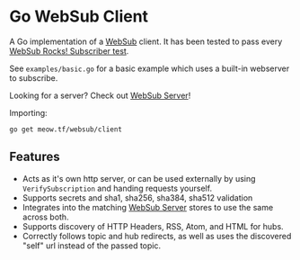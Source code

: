 Go WebSub Client
================

A Go implementation of a [WebSub](https://www.w3.org/TR/websub/) client. It has been tested to pass every [WebSub Rocks! Subscriber test](https://websub.rocks/subscriber).

See `examples/basic.go` for a basic example which uses a built-in webserver to subscribe.

Looking for a server? Check out [WebSub Server](https://github.com/tystuyfzand/websub-server)!

Importing:

```
go get meow.tf/websub/client
```

Features
--------

* Acts as it's own http server, or can be used externally by using `VerifySubscription` and handing requests yourself.
* Supports secrets and sha1, sha256, sha384, sha512 validation
* Integrates into the matching [WebSub Server](https://github.com/tystuyfzand/websub-server) stores to use the same across both.
* Supports discovery of HTTP Headers, RSS, Atom, and HTML for hubs.
* Correctly follows topic and hub redirects, as well as uses the discovered "self" url instead of the passed topic.